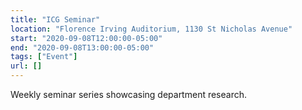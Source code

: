```yaml
---
title: "ICG Seminar"
location: "Florence Irving Auditorium, 1130 St Nicholas Avenue"
start: "2020-09-08T12:00:00-05:00"
end: "2020-09-08T13:00:00-05:00"
tags: ["Event"]
url: []
---
```


Weekly seminar series showcasing department research.

<!-- endexcerpt -->
